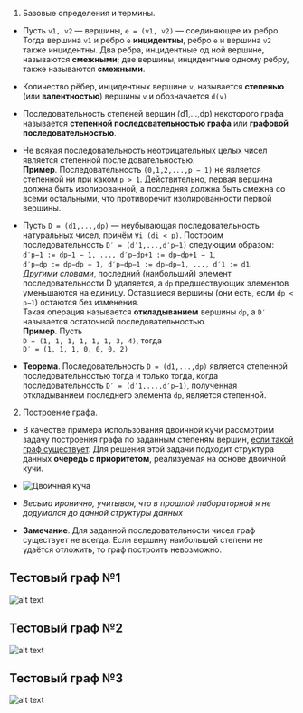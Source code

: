 1. Базовые определения и термины.  

* Пусть ```v1, v2``` — вершины, ```e = (v1, v2)``` — соединяющее их ребро. Тогда вершина ```v1``` и ребро ```e``` **инцидентны**, ребро ```e``` и вершина ```v2``` также инцидентны. Два ребра, инцидентные од
ной вершине, называются **смежными**; две вершины, инцидентные одному ребру, также называются **смежными**.

* Количество рёбер, инцидентных вершине ```v```, называется **степенью** (или **валентностью**)
вершины ```v``` и обозначается ```d(v)```

* Последовательность степеней вершин (d1,...,dp) некоторого графа называется **степенной последовательностью графа** или **графовой последовательностью**.

* Не всякая последовательность неотрицательных целых чисел является степенной после
довательностью.  
**Пример**. Последовательность ```(0,1,2,...,p − 1)``` не является степенной ни при каком
```p > 1```. Действительно, первая вершина должна быть изолированной, а последняя должна быть смежна со всеми остальными, что противоречит изолированности первой вершины.

* Пусть ```D = (d1,...,dp)``` — неубывающая последовательность натуральных чисел, причём ```∀i (di < p)```. Построим последовательность ```D′ = (d′1,...,d′p−1)``` следующим образом:  
```d′p−1 := dp−1 − 1, ..., d′p−dp+1 := dp−dp+1 − 1```,  
```d′p−dp := dp−dp − 1, d′p−dp−1 := dp−dp−1, ..., d′1 := d1```.  
*Другими словами*, последний (наибольший) элемент последовательности D удаляется, а ```dp``` предшествующих элементов уменьшаются на единицу. Оставшиеся вершины (они есть, если ```dp < p−1```) остаются без изменения.  
Такая операция называется **откладыванием** вершины ```dp```, а ```D′``` называется остаточной последовательностью.  
**Пример**. Пусть  
```D = (1, 1, 1, 1, 1, 1, 3, 4)```, тогда  
```D′ = (1, 1, 1, 0, 0, 0, 2)```

* **Теорема**. Последовательность ```D = (d1,...,dp)``` является степенной последовательностью тогда и только тогда, когда последовательность ```D′ = (d′1,...,d′p−1)```, полученная откладыванием последнего элемента ```dp```, является степенной.

2. Построение графа.  

* В качестве примера использования двоичной кучи рассмотрим задачу построения графа по заданным степеням вершин, <u>если такой граф существует</u>. Для решения этой задачи подходит структура данных **очередь с приоритетом**, реализуемая на основе двоичной кучи.

* ![Двоичная куча](image.png)

* *Весьма иронично, учитывая, что в прошлой лабораторной я не додумался до данной структуры данных*

* **Замечание**. Для заданной последовательности чисел граф существует не всегда. Если вершину наибольшей степени не удаётся отложить, то граф построить невозможно.

## Тестовый граф №1

![alt text](graph-1.png)

## Тестовый граф №2

![alt text](graph-2.png)

## Тестовый граф №3

![alt text](graph-3.png)
